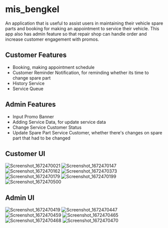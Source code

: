 # mis_bengkel

An application that is useful to assist users in maintaining their vehicle spare parts and booking for making an appointment to service their vehicle. This app also has admin feature so that repair shop can handle order and increase customer engagement with promos.

## Customer Features
- Booking, making appointment schedule
- Customer Reminder Notification, for reminding whether its time to change spare part
- History Service
- Service Queue

## Admin Features
- Input Promo Banner
- Adding Service Data, for update service data
- Change Service Customer Status
- Update Spare Part Service Customer, whether there's changes on spare part that had to be changed

## Customer UI
![Screenshot_1672470021](https://user-images.githubusercontent.com/45222782/210128547-f4df5f64-c59d-4e78-a63d-bef930c209ba.png)
![Screenshot_1672470147](https://user-images.githubusercontent.com/45222782/210128550-48901113-4373-4cfc-b706-958bf0ec15cf.png)
![Screenshot_1672470162](https://user-images.githubusercontent.com/45222782/210128557-200d2ad2-7333-42af-9dd1-7ff199edc9e0.png)
![Screenshot_1672470373](https://user-images.githubusercontent.com/45222782/210128559-ba4acf82-2a41-4fde-8caf-783ef8280256.png)
![Screenshot_1672470179](https://user-images.githubusercontent.com/45222782/210128560-ba34ada0-acc8-4a03-9ae6-8e4b06d4ffe8.png)
![Screenshot_1672470199](https://user-images.githubusercontent.com/45222782/210128564-f2a2e84a-1934-4164-80c0-599b0aabd68f.png)
![Screenshot_1672470500](https://user-images.githubusercontent.com/45222782/210128571-9ddcf412-3a6a-4003-878e-ea1b8702f590.png)

## Admin UI
![Screenshot_1672470419](https://user-images.githubusercontent.com/45222782/210128581-77ec59b7-985b-4f4f-b605-7a9dcce6b01a.png)
![Screenshot_1672470447](https://user-images.githubusercontent.com/45222782/210128587-fd9aad9a-e8a7-4b0e-93bd-25997205d3a4.png)
![Screenshot_1672470459](https://user-images.githubusercontent.com/45222782/210128593-d593b450-f6c8-4f0a-b012-38552f201288.png)
![Screenshot_1672470465](https://user-images.githubusercontent.com/45222782/210128601-91347cf2-36f5-469d-b24b-0c32f4d2e7c3.png)
![Screenshot_1672470468](https://user-images.githubusercontent.com/45222782/210128604-f49d4f5b-b7e9-4e75-95d9-88e8d1153056.png)
![Screenshot_1672470470](https://user-images.githubusercontent.com/45222782/210128606-38f8ab30-40a8-4438-9d76-c04288ef9658.png)
